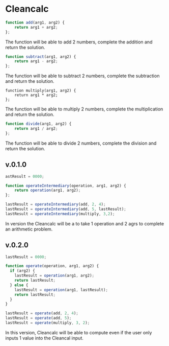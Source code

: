 # Cleancalc


```javascript
function add(arg1, arg2) {
	return arg1 + arg2;
};
```
  The function will be able to add 2 numbers, complete the addition and return the solution. 

```javascript
function subtract(arg1, arg2) {
	return arg1 - arg2;
};
```
  The function will be able to subtract 2 numbers, complete the subtraction and return the solution.

```javascriptS
function multiply(arg1, arg2) {
	return arg1 * arg2;
};
```
The function will be able to multiply 2 numbers, complete the multiplication and return the solution.

```javascript
function divide(arg1, arg2) {
	return arg1 / arg2;
};
```
  The function will be able to divide 2 numbers, complete the division and return the solution.

 v.0.1.0 
---
```javascript
astResult = 0000;

function operateIntermediary(operation, arg1, arg2) {
	return operation(arg1, arg2);
};

lastResult = operateIntermediary(add, 2, 4);
lastResult = operateIntermediary(add, 5, lastResult);
lastResult = operateIntermediary(multiply, 3,2);
```
In version the Cleancalc will be a to take 1 operation and 2 agrs to complete an arithmetic problem. 

 v.0.2.0 
---
```javascript
lastResult = 0000;

function operate(operation, arg1, arg2) {
  if (arg2) {
    lastResult = operation(arg1, arg2);
    return lastResult;
  } else {
    lastResult = operation(arg1, lastResult);
    return lastResult;
  }
}

lastResult = operate(add, 2, 4);
lastResult = operate(add, 5);
lastResult = operate(multiply, 3, 2);
```
In this version, Cleancalc  will be able to compute even if the user only inputs 1 value into the Cleancal input.